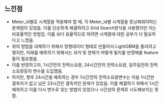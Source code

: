 ## 느낀점 

- Meter_id별로 시계열을 적용해야 할 때, 각 Meter_id별 시계열을 튜닝해줘야하는 문제점이 있었음. 이를 단순하게 해결하려고 Grid Search방식을 사용했지만 이는 비효율적인 방법임. 이를 보다 효율적으로 하려면 시계열에 대한 공부가 더 필요하다고 느꼈음. 
- 위의 방법을 대체하기 위해서 정형데이터 형태로 만들어서 LightGBM을 돌리려고 했지만, 미래를 예측하기 위해서는 과거 및 현재가 어떻게 될지를 반영해줄 feature들이 필요했음. 
- 이를 반영하고자, 1시간전의 전력소요량, 24시간전의 전력소요량, 일주일전의 전력소요량등의 변수를 도입했음. 
- 하지만, 향후 24시간을 예측하는 경우 1시간전의 전력소요량변수는 처음 1시간만 결측치가 없고 남은 23시간은 결측치인 문제가 있었음. 이를 해결하기 위해서 1시간 예측하고 이를 다시 변수로 넣는 방법이 있었으나 시간상의 문제로 시도해보지는 못함. 
